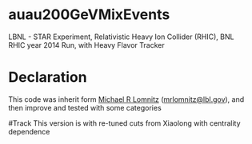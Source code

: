 # auau200GeVMixEvents
LBNL - STAR Experiment, Relativistic Heavy Ion Collider (RHIC), BNL  
RHIC year 2014 Run, with Heavy Flavor Tracker


# Declaration
This code was inherit form [Michael R Lomnitz](https://github.com/mlomnitz) (mrlomnitz@lbl.gov), and then improve and tested with some categories


#Track
This version is with re-tuned cuts from Xiaolong with centrality dependence

